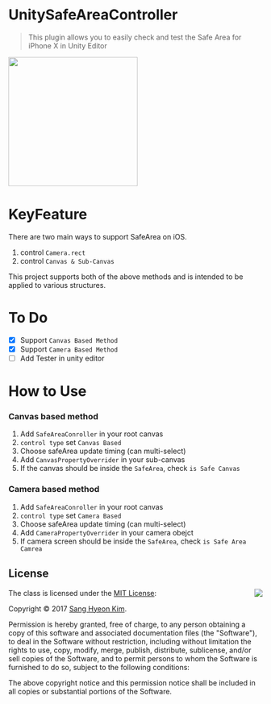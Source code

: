 # UnitySafeAreaController
> This plugin allows you to easily check and test the Safe Area for iPhone X in Unity Editor

<img src="https://github.com/rlatkdgus500/UnitySafeAreaController/blob/master/Logo.png" align="center" width=256 height=256 />

# KeyFeature
There are two main ways to support SafeArea on iOS.
1. control `Camera.rect`
2. control `Canvas & Sub-Canvas`

This project supports both of the above methods and is intended to be applied to various structures.

# To Do
- [X] Support `Canvas Based Method`
- [X] Support `Camera Based Method`
- [ ] Add Tester in unity editor

# How to Use
### Canvas based method
1. Add `SafeAreaConroller` in your root canvas
2. `control type` set `Canvas Based`
3. Choose safeArea update timing (can multi-select)
4. Add `CanvasPropertyOverrider` in your sub-canvas
5. If the canvas should be inside the `SafeArea`, check `is Safe Canvas`

### Camera based method
1. Add `SafeAreaConroller` in your root canvas
2. `control type` set `Camera Based`
3. Choose safeArea update timing (can multi-select)
4. Add `CameraPropertyOverrider` in your camera obejct
5. If camera screen should be inside the `SafeArea`, check `is Safe Area Camrea`


## License

<img align="right" src="http://opensource.org/trademarks/opensource/OSI-Approved-License-100x137.png">

The class is licensed under the [MIT License](http://opensource.org/licenses/MIT):

Copyright &copy; 2017 [Sang Hyeon Kim](http://www.github.com/rlatkdgus500).

Permission is hereby granted, free of charge, to any person obtaining a copy of this software and associated documentation files (the "Software"), to deal in the Software without restriction, including without limitation the rights to use, copy, modify, merge, publish, distribute, sublicense, and/or sell copies of the Software, and to permit persons to whom the Software is furnished to do so, subject to the following conditions:

The above copyright notice and this permission notice shall be included in all copies or substantial portions of the Software.
